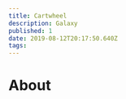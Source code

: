 ```yaml
---
title: Cartwheel
description: Galaxy
published: 1
date: 2019-08-12T20:17:50.640Z
tags: 
---
```


# About